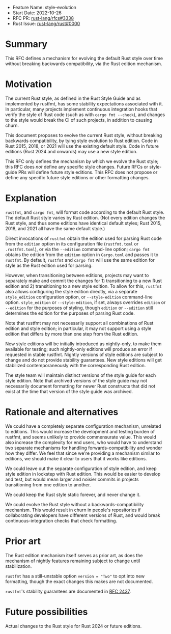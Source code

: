 - Feature Name: style-evolution
- Start Date: 2022-10-26
- RFC PR: [rust-lang/rfcs#3338](https://github.com/rust-lang/rfcs/pull/3338)
- Rust Issue: [rust-lang/rust#0000](https://github.com/rust-lang/rust/issues/0000)

# Summary
[summary]: #summary

This RFC defines a mechanism for evolving the default Rust style over time
without breaking backwards compatibility, via the Rust edition mechanism.

# Motivation
[motivation]: #motivation

The current Rust style, as defined in the Rust Style Guide and as implemented
by rustfmt, has some stability expectations associated with it. In particular,
many projects implement continuous integration hooks that verify the style of
Rust code (such as with `cargo fmt --check`), and changes to the style would
break the CI of such projects, in addition to causing churn.

This document proposes to evolve the current Rust style, without breaking
backwards compatibility, by tying style evolution to Rust edition. Code in Rust
2015, 2018, or 2021 will use the existing default style. Code in future
editions (Rust 2024 and onwards) may use a new style edition.

This RFC only defines the mechanism by which we evolve the Rust style; this RFC
does *not* define any specific style changes. Future RFCs or style-guide PRs
will define future style editions. This RFC does not propose or define any
specific future style editions or other formatting changes.

# Explanation
[explanation]: #explanation

`rustfmt`, and `cargo fmt`, will format code according to the default Rust
style. The default Rust style varies by Rust edition. (Not every edition
changes the Rust style, and thus some editions have identical default styles;
Rust 2015, 2018, and 2021 all have the same default style.)

Direct invocations of `rustfmt` obtain the edition used for parsing Rust code
from the `edition` option in its configuration file (`rustfmt.toml` or
`.rustfmt.toml`), or via the `--edition` command-line option; `cargo fmt`
obtains the edition from the `edition` option in `Cargo.toml` and passes it to
`rustfmt`. By default, `rustfmt` and `cargo fmt` will use the same edition for
style as the Rust edition used for parsing.

However, when transitioning between editions, projects may want to separately
make and commit the changes for 1) transitioning to a new Rust edition and 2)
transitioning to a new style edition. To allow for this, `rustfmt` also allows
configuring the style edition directly, via a separate `style_edition`
configuration option, or `--style-edition` command-line option. `style_edition`
or `--style-edition`, if set, always overrides `edition` or `--edition` for the
purposes of styling, though `edition` or `--edition` still determines the
edition for the purposes of parsing Rust code.

Note that rustfmt may not necessarily support all combinations of Rust edition
and style edition; in particular, it may not support using a style edition that
differs by more than one step from the Rust edition.

New style editions will be initially introduced as nightly-only, to make them
available for testing; such nightly-only editions will produce an error if
requested in stable rustfmt. Nightly versions of style editions are subject to
change and do not provide stability guarantees. New style editions will get
stabilized contemporaneously with the corresponding Rust edition.

The style team will maintain distinct versions of the style guide for each style
edition. Note that archived versions of the style guide may not necessarily
document formatting for newer Rust constructs that did not exist at the time
that version of the style guide was archived.

# Rationale and alternatives
[rationale-and-alternatives]: #rationale-and-alternatives

We could have a completely separate configuration mechanism, unrelated to
editions. This would increase the development and testing burden of rustfmt,
and seems unlikely to provide commensurate value. This would also increase the
complexity for end users, who would have to understand two separate mechanisms
for handling forwards-compatibility and wonder how they differ. We feel that
since we're providing a mechanism similar to editions, we should make it clear
to users that it works like editions.

We could leave out the separate configuration of style edition, and keep style
edition in lockstep with Rust edition. This would be easier to develop and
test, but would mean larger and noisier commits in projects transitioning from
one edition to another.

We could keep the Rust style static forever, and never change it.

We could evolve the Rust style without a backwards-compatibility mechanism.
This would result in churn in people's repositories if collaborating
developers have different versions of Rust, and would break
continuous-integration checks that check formatting.

# Prior art
[prior-art]: #prior-art

The Rust edition mechanism itself serves as prior art, as does the mechanism of
nightly features remaining subject to change until stabilization.

`rustfmt` has a still-unstable option `version = "Two"` to opt into new
formatting, though the exact changes this makes are not documented.

`rustfmt`'s stability guarantees are documented in [RFC
2437](https://github.com/rust-lang/rfcs/pull/2437/).

# Future possibilities
[future-possibilities]: #future-possibilities

Actual changes to the Rust style for Rust 2024 or future editions.
